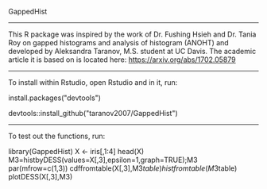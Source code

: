 GappedHist
_______________________________________________
This R package was inspired by the work of Dr. Fushing Hsieh and Dr. Tania Roy on gapped histograms and analysis of histogram (ANOHT) and developed by Aleksandra Taranov, M.S. student at UC Davis. The academic article it is based on is located here: https://arxiv.org/abs/1702.05879
_______________________________________________
To install within Rstudio, open Rstudio and in it, run:

install.packages("devtools")

devtools::install_github("taranov2007/GappedHist")
_______________________________________________
To test out the functions, run:

library(GappedHist)
X <- iris[,1:4]
head(X)
 M3=histbyDESS(values=X[,3],epsilon=1,graph=TRUE);M3
par(mfrow=c(1,3))
cdffromtable(X[,3],M3$table)
histfromtable(M3$table)
plotDESS(X[,3],M3)
